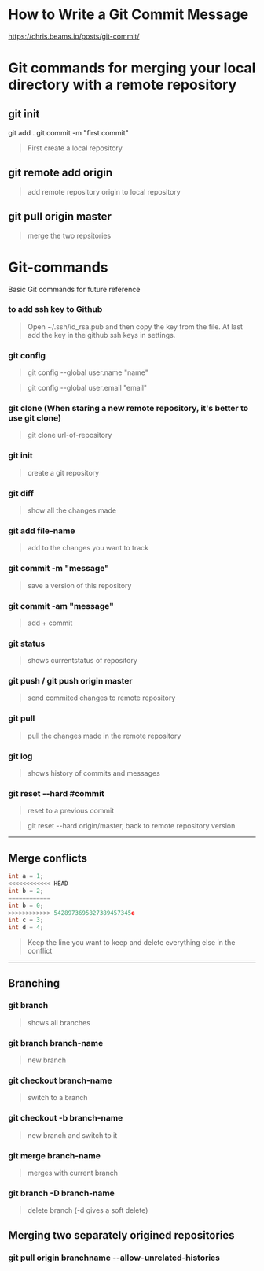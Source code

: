 # How to Write a Git Commit Message
https://chris.beams.io/posts/git-commit/


# Git commands for merging your local directory with a remote repository

## git init
   git add .
   git commit -m "first commit"

>First create a local repository

## git remote add origin <urlOfRemoteRepository>

>add remote repository origin to local repository

## git pull origin master

>merge the two repsitories


# Git-commands
Basic Git commands for future reference


### to add ssh key to Github

>Open ~/.ssh/id_rsa.pub and then copy the key from the file. At last add the key in the github ssh keys in settings.


### git config

>git config --global user.name "name"

>git config --global user.email "email"

### git clone (When staring a new remote repository, it's better to use git clone)

>git clone url-of-repository

### git init

>create a git repository

### git diff

>show all the changes made

### git add file-name

>add to the changes you want to track

### git commit -m "message"

>save a version of this repository

### git commit -am "message"

>add + commit

### git status

>shows currentstatus of repository

### git push / git push origin master

>send commited changes to remote repository

### git pull 

>pull the changes made in the remote repository

### git log

>shows history of commits and messages

### git reset --hard #commit

>reset to a previous commit

>git reset --hard origin/master, back to remote repository version

---

## Merge conflicts

```C
int a = 1;
<<<<<<<<<<<< HEAD
int b = 2;
============
int b = 0;
>>>>>>>>>>>> 5428973695827389457345e
int c = 3;
int d = 4;
```

>Keep the line you want to keep and delete everything else in the conflict

---

## Branching

### git branch

>shows all branches

### git branch branch-name

>new branch

### git checkout branch-name

>switch to a branch

### git checkout -b branch-name

>new branch and switch to it

### git merge branch-name

>merges <branch-name> with current branch

### git branch -D branch-name

>delete branch (-d gives a soft delete)

## Merging two separately origined repositories

### git pull origin branchname --allow-unrelated-histories
